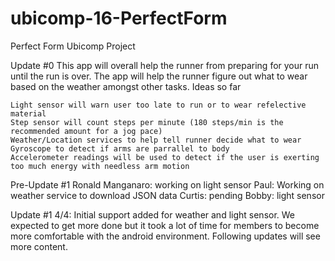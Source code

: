 # ubicomp-16-PerfectForm
Perfect Form Ubicomp Project

Update #0 This app will overall help the runner from preparing for your run until the run is over. The app will help the runner figure out what to wear based on the weather amongst other tasks. Ideas so far

    Light sensor will warn user too late to run or to wear refelective material
    Step sensor will count steps per minute (180 steps/min is the recommended amount for a jog pace)
    Weather/Location services to help tell runner decide what to wear
    Gyroscope to detect if arms are parrallel to body
    Accelerometer readings will be used to detect if the user is exerting too much energy with needless arm motion

Pre-Update #1 Ronald Manganaro: working on light sensor Paul: Working on weather service to download JSON data Curtis: pending Bobby: light sensor 

Update #1 4/4: Initial support added for weather and light sensor. We expected to get more done but it took a lot of time for members to become more comfortable with the android environment. Following updates will see more content.
